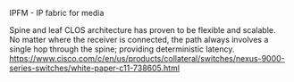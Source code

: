 IPFM - IP fabric for media  

Spine and leaf CLOS architecture has proven to be flexible and scalable.  
No matter where the receiver is connected, the path always involves a single hop through the spine; providing deterministic latency.
https://www.cisco.com/c/en/us/products/collateral/switches/nexus-9000-series-switches/white-paper-c11-738605.html
